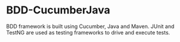 # BDD-CucumberJava
BDD framework is built using Cucumber, Java and Maven. JUnit and TestNG are used as testing frameworks to drive and execute tests.
